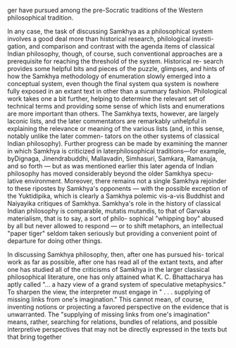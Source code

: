 ger have pursued among the pre-Socratic traditions of the Western philosophical tradition.

In any case, the task of discussing Samkhya as a philosophical system  involves a good deal more than historical research, philological investi- gation, and comparison and contrast with the agenda items of classical  Indian philosophy, though, of course, such conventional approaches  are a prerequisite for reaching the threshold of the system. Historical re- search provides some helpful bits and pieces of the puzzle, glimpses, and  hints of how the Samkhya methodology of enumeration slowly emerged into a conceptual system, even though the final system qua system is nowhere fully exposed in an extant text in other than a summary fashion. Philological work takes one a bit further, helping to determine the relevant set of technical terms and providing some sense of which lists and enumerations are more important than others. The Samkhya texts, however, are largely laconic lists, and the later commentators are remarkably unhelpful in explaining the relevance or meaning of  the various lists (and, in this sense, notably unlike the later commen- tators on the other systems of classical Indian philosophy). Further  progress can be made by examining the manner in which Samkhya is criticized in laterphilosophical traditions—for example, byDignaga, Jinendrabuddhi, Mallavadin, Simhasuri, Samkara, Ramanuja, and so forth — but as was mentioned earlier this later agenda of Indian  philosophy has moved considerably beyond the older Samkhya specu- lative environment. Moreover, there remains not a single Samkhya  rejoinder to these ripostes by Samkhya's opponents — with the possible exception of the Yuktidipika, which is clearly a Samkhya polemic vis-a-vis Buddhist and Naiyayika critiques of Samkhya. Samkhya's role in the history of classical Indian philosophy is comparable, mutatis  mutandis, to that of Garvaka materialism, that is to say, a sort of philo- sophical "whipping boy" abused by all but never allowed to respond —  or to shift metaphors, an intellectual "paper tiger" seldom taken seriously but providing a convenient point of departure for doing other things.

In discussing Samkhya philosophy, then, after one has pursued his- torical work as far as possible, after one has read all of the extant texts,  and after one has studied all of the criticisms of Samkhya in the larger classical philosophical literature, one has only attained what K. C. Bhattacharya has aptly called "... a hazy view of a grand system of speculative metaphysics." To sharpen the view, the interpreter must engage in " . . . supplying of missing links from one's imagination." This cannot mean, of course, inventing notions or projecting a favored perspective on the evidence that is unwarranted. The "supplying of missing links from one's imagination" means, rather, searching for relations, bundles of relations, and possible interpretive perspectives that may not be directly expressed in the texts but that bring together
